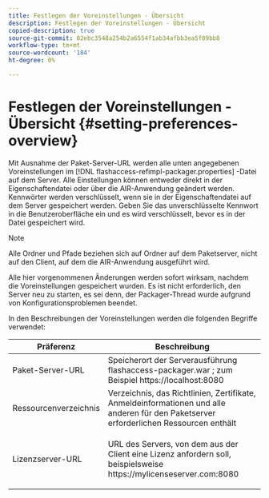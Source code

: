 ```yaml
---
title: Festlegen der Voreinstellungen - Übersicht
description: Festlegen der Voreinstellungen - Übersicht
copied-description: true
source-git-commit: 02ebc3548a254b2a6554f1ab34afbb3ea5f09bb8
workflow-type: tm+mt
source-wordcount: '184'
ht-degree: 0%

---
```


# Festlegen der Voreinstellungen - Übersicht {#setting-preferences-overview}

Mit Ausnahme der Paket-Server-URL werden alle unten angegebenen Voreinstellungen im [!DNL flashaccess-refimpl-packager.properties] -Datei auf dem Server. Alle Einstellungen können entweder direkt in der Eigenschaftendatei oder über die AIR-Anwendung geändert werden. Kennwörter werden verschlüsselt, wenn sie in der Eigenschaftendatei auf dem Server gespeichert werden. Geben Sie das unverschlüsselte Kennwort in die Benutzeroberfläche ein und es wird verschlüsselt, bevor es in der Datei gespeichert wird.

>[!NOTE]
>
>Alle Ordner und Pfade beziehen sich auf Ordner auf dem Paketserver, nicht auf den Client, auf dem die AIR-Anwendung ausgeführt wird.

Alle hier vorgenommenen Änderungen werden sofort wirksam, nachdem die Voreinstellungen gespeichert wurden. Es ist nicht erforderlich, den Server neu zu starten, es sei denn, der Packager-Thread wurde aufgrund von Konfigurationsproblemen beendet.

In den Beschreibungen der Voreinstellungen werden die folgenden Begriffe verwendet:

<table frame="all" colsep="1" rowsep="1" class="+ topic/table adobe-d/table " id="table_tj5_hcz_n4"> 
 <thead class="- topic/thead "> 
  <tr rowsep="1" class="- topic/row "> 
   <th colname="1" class="- topic/entry entry"> Präferenz </th> 
   <th colname="2" class="- topic/entry entry"> Beschreibung </th> 
  </tr> 
 </thead>
 <tbody class="- topic/tbody "> 
  <tr rowsep="1" class="- topic/row "> 
   <td colname="1" class="- topic/entry "> Paket-Server-URL </td> 
   <td colname="2" class="- topic/entry "> Speicherort der Serverausführung <span class="filepath"> flashaccess-packager.war </span>; zum Beispiel <span class="filepath"> https://localhost:8080 </span> </td> 
  </tr> 
  <tr rowsep="1" class="- topic/row "> 
   <td colname="1" class="- topic/entry "> Ressourcenverzeichnis </td> 
   <td colname="2" class="- topic/entry "> Verzeichnis, das Richtlinien, Zertifikate, Anmeldeinformationen und alle anderen für den Paketserver erforderlichen Ressourcen enthält </td> 
  </tr> 
  <tr rowsep="0" class="- topic/row "> 
   <td colname="1" class="- topic/entry "> Lizenzserver-URL </td> 
   <td colname="2" class="- topic/entry "> <p class="- topic/p ">URL des Servers, von dem aus der Client eine Lizenz anfordern soll, beispielsweise <span class="filepath"> https://mylicenseserver.com:8080 </span> </p> </td> 
  </tr> 
 </tbody> 
</table>
